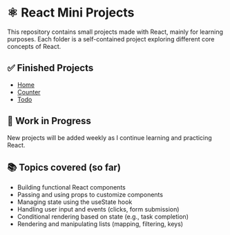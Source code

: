 # ⚛️ React Mini Projects
This repository contains small projects made with React, mainly for learning purposes. Each folder is a self-contained project exploring different core concepts of React.

## ✅ Finished Projects
- [Home](https://priscillahaibara.github.io/react-mini-projects/#/)
- [Counter](https://priscillahaibara.github.io/react-mini-projects/#/counter)
- [Todo](https://priscillahaibara.github.io/react-mini-projects/#/todo)

## 🚧 Work in Progress
New projects will be added weekly as I continue learning and practicing React.

## 📚 Topics covered (so far)
- Building functional React components
- Passing and using props to customize components
- Managing state using the useState hook 
- Handling user input and events (clicks, form submission)
- Conditional rendering based on state (e.g., task completion)
- Rendering and manipulating lists (mapping, filtering, keys)
